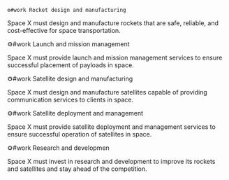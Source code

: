     ⚙️#work Rocket design and manufacturing

Space X must design and manufacture rockets that are safe, reliable, and cost-effective for space transportation.

⚙️#work Launch and mission management

Space X must provide launch and mission management services to ensure successful placement of payloads in space.

⚙️#work Satellite design and manufacturing

Space X must design and manufacture satellites capable of providing communication services to clients in space.

⚙️#work Satellite deployment and management

Space X must provide satellite deployment and management services to ensure successful operation of satellites in space.

⚙️#work Research and developmen

Space X must invest in research and development to improve its rockets and satellites and stay ahead of the competition.

